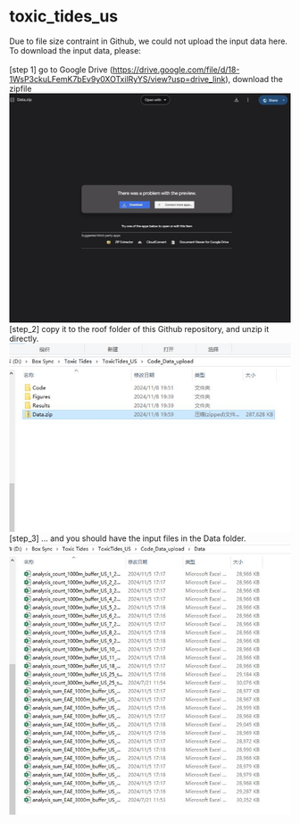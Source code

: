# toxic_tides_us

Due to file size contraint in Github, we could not upload the input data here. 
<br> To download the input data, please: <br/>
<br> [step 1] go to Google Drive (https://drive.google.com/file/d/18-1WsP3ckuLFemK7bEv9y0XOTxilRyYS/view?usp=drive_link), download the zipfile
![alt text](https://github.com/yangju-90/toxic_tides_us/blob/main/step1.JPG)
<br> [step_2] copy it to the roof folder of this Github repository, and unzip it directly. </br>
![alt text](https://github.com/yangju-90/toxic_tides_us/blob/main/step2.JPG)
<br> [step_3] ... and you should have the input files in the Data folder. </br>
![alt text](https://github.com/yangju-90/toxic_tides_us/blob/main/step3.JPG)
